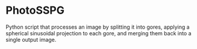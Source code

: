 # PhotoSSPG
Python script that processes an image by splitting it into gores, applying a spherical sinusoidal projection to each gore, and merging them back into a single output image.
